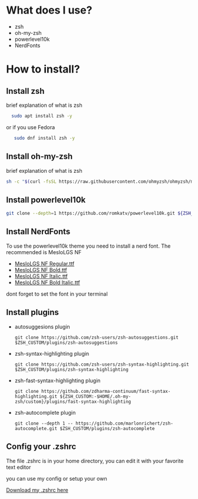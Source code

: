 # What does I use?

- zsh
- oh-my-zsh
- powerlevel10k
- NerdFonts

# How to install?

## Install zsh

brief explanation of what is zsh

```bash
  sudo apt install zsh -y
```

or if you use Fedora

```bash
   sudo dnf install zsh -y
```

## Install oh-my-zsh

brief explanation of what is zsh

```bash
sh -c "$(curl -fsSL https://raw.githubusercontent.com/ohmyzsh/ohmyzsh/master/tools/install.sh)"
```

## Install powerlevel10k

```bash
git clone --depth=1 https://github.com/romkatv/powerlevel10k.git ${ZSH_CUSTOM:-$HOME/.oh-my-zsh/custom}/themes/powerlevel10k
```

## Install NerdFonts

To use the powerlevel10k theme you need to install a nerd font. The recommended is MesloLGS NF

- [MesloLGS NF Regular.ttf](https://github.com/romkatv/powerlevel10k-media/raw/master/MesloLGS%20NF%20Regular.ttf)
- [MesloLGS NF Bold.ttf](https://github.com/romkatv/powerlevel10k-media/raw/master/MesloLGS%20NF%20Bold.ttf)
- [MesloLGS NF Italic.ttf](https://github.com/romkatv/powerlevel10k-media/raw/master/MesloLGS%20NF%20Italic.ttf)
- [MesloLGS NF Bold Italic.ttf](https://github.com/romkatv/powerlevel10k-media/raw/master/MesloLGS%20NF%20Bold%20Italic.ttf)

dont forget to set the font in your terminal

## Install plugins

- autosuggesions plugin

  `git clone https://github.com/zsh-users/zsh-autosuggestions.git $ZSH_CUSTOM/plugins/zsh-autosuggestions`

- zsh-syntax-highlighting plugin

  `git clone https://github.com/zsh-users/zsh-syntax-highlighting.git $ZSH_CUSTOM/plugins/zsh-syntax-highlighting`

- zsh-fast-syntax-highlighting plugin

  `git clone https://github.com/zdharma-continuum/fast-syntax-highlighting.git ${ZSH_CUSTOM:-$HOME/.oh-my-zsh/custom}/plugins/fast-syntax-highlighting`

- zsh-autocomplete plugin

  `git clone --depth 1 -- https://github.com/marlonrichert/zsh-autocomplete.git $ZSH_CUSTOM/plugins/zsh-autocomplete`

## Config your .zshrc

The file .zshrc is in your home directory, you can edit it with your favorite text editor

you can use my config or setup your own

[Download my .zshrc here](https://github.com/Raphael-Soares/workspace/raw/master/)
